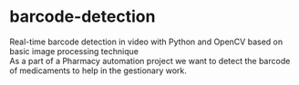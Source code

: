 # barcode-detection
Real-time barcode detection in video with Python and OpenCV based on basic image processing technique  
As a part of a Pharmacy automation project we want to detect the barcode of medicaments to help in the gestionary work.
